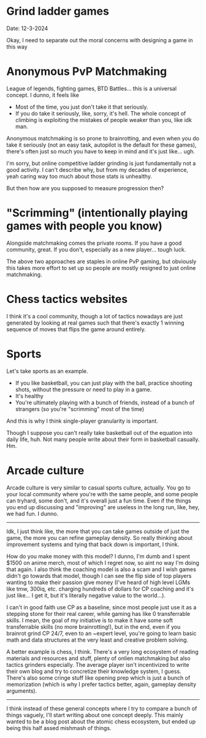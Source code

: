 # Grind ladder games 

Date: 12-3-2024

Okay, I need to separate out the moral concerns with designing a game in this way 

# Anonymous PvP Matchmaking 

League of legends, fighting games, BTD Battles... this is a universal concept. I dunno, it feels like 

- Most of the time, you just don't take it that seriously.
- If you do take it seriously, like, sorry, it's hell. The whole concept of climbing is exploiting the mistakes of people weaker than you, like idk man. 

Anonymous matchmaking is so prone to brainrotting, and even when you do take it seriously (not an easy task, autopilot is the default for these games), there's often just so much you have to keep in mind and it's just like... ugh. 

I'm sorry, but online competitive ladder grinding is just fundamentally not a good activity. I can't describe why, but from my decades of experience, yeah caring way too much about those stats is unhealthy.

But then how are you supposed to measure progression then? 

# "Scrimming" (intentionally playing games with people you know)

Alongside matchmaking comes the private rooms. If you have a good community, great. If you don't, especially as a new player... tough luck. 

The above two approaches are staples in online PvP gaming, but obviously this takes more effort to set up so people are mostly resigned to just online matchmaking.

# Chess tactics websites

I think it's a cool community, though a lot of tactics nowadays are just generated by looking at real games such that there's exactly 1 winning sequence of moves that flips the game around entirely. 

# Sports 

Let's take sports as an example. 

- If you like basketball, you can just play with the ball, practice shooting shots, without the pressure or need to play in a game. 
- It's healthy
- You're ultimately playing with a bunch of friends, instead of a bunch of strangers (so you're "scrimming" most of the time)

And this is why I think single-player granularity is important. 

Though I suppose you can't really take basketball out of the equation into daily life, huh. Not many people write about their form in basketball casually. Hm. 

# Arcade culture

Arcade culture is very similar to casual sports culture, actually. You go to your local community where you're with the same people, and some people can tryhard, some don't, and it's overall just a fun time. Even if the things you end up discussing and "improving" are useless in the long run, like, hey, we had fun. I dunno. 

---

Idk, I just think like, the more that you can take games outside of just the game, the more you can refine gameplay density. So really thinking about improvement systems and tying that back down is important, I think. 

How do you make money with this model? I dunno, I'm dumb and I spent $1500 on anime merch, most of which I regret now, so aint no way I'm doing that again. I also think the coaching model is also a scam and I wish games didn't go towards that model, though I can see the flip side of top players wanting to make their passion give money (I've heard of high level LGMs like tmw, 300iq, etc. charging hundreds of dollars for CP coaching and it's just like... I get it, but it's literally negative value to the world...). 

I can't in good faith use CP as a baseline, since most people just use it as a stepping stone for their real career, while gaming has like 0 transferrable skills. I mean, the goal of my initiative is to make it have some soft transferrable skills (no more brainrotting!), but in the end, even if you brainrot grind CP 24/7, even to an ~expert level, you're going to learn basic math and data structures at the very least and creative problem solving. 

A better example is chess, I think. There's a very long ecosystem of reading materials and resources and stuff, plenty of onlien matchmaking but also tactics grinders especially. The average player isn't incentivized to write their own blog and try to concretize their knowledge system, I guess. There's also some cringe stuff like opening prep which is just a bunch of memorization (which is why I prefer tactics better, again, gameplay density arguments). 

---

I think instead of these general concepts where I try to compare a bunch of things vaguely, I'll start writing about one concept deeply. This mainly wanted to be a blog post about the atomic chess ecosystem, but ended up being this half assed mishmash of things. 